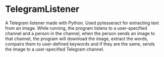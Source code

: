 # TelegramListener
A Telegram listener made with Python. Used pytesseract for extracting text from an image.
While running, the program listens to a user-specified channel and a person in the channel, when the person sends an image to that channel, the program will download the image, extract the words,
compairs them to user-defined keywords and if they are the same, sends the image to a user-specified Telegram channel.
